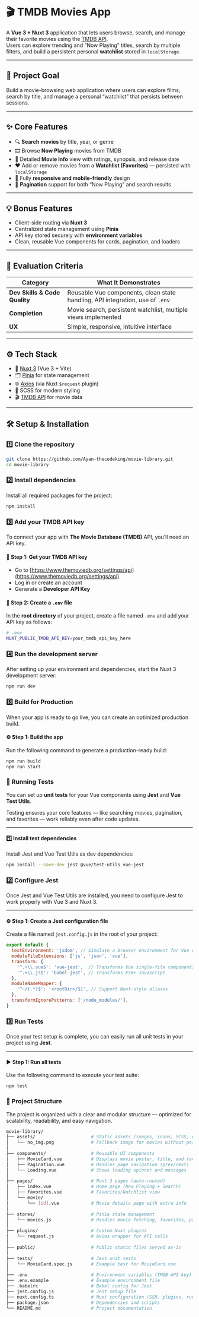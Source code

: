 # 🎬 TMDB Movies App

A **Vue 3 + Nuxt 3** application that lets users browse, search, and manage their favorite movies using the [TMDB API](https://developer.themoviedb.org/).  
Users can explore trending and “Now Playing” titles, search by multiple filters, and build a persistent personal **watchlist** stored in `localStorage`.

---

## 🧭 Project Goal

Build a movie-browsing web application where users can explore films, search by title, and manage a personal “watchlist” that persists between sessions.

---

## ✨ Core Features

- 🔍 **Search movies** by title, year, or genre  
- 🎞️ Browse **Now Playing** movies from TMDB  
- 📄 Detailed **Movie Info** view with ratings, synopsis, and release date  
- ❤️ Add or remove movies from a **Watchlist (Favorites)** — persisted with `localStorage`  
- 📱 Fully **responsive and mobile-friendly** design  
- 🔁 **Pagination** support for both “Now Playing” and search results  

---

## 💡 Bonus Features

- Client-side routing via **Nuxt 3**
- Centralized state management using **Pinia**
- API key stored securely with **environment variables**
- Clean, reusable Vue components for cards, pagination, and loaders

---

## 🧩 Evaluation Criteria

| Category | What It Demonstrates |
|-----------|----------------------|
| **Dev Skills & Code Quality** | Reusable Vue components, clean state handling, API integration, use of `.env` |
| **Completion** | Movie search, persistent watchlist, multiple views implemented |
| **UX** | Simple, responsive, intuitive interface |

---

## ⚙️ Tech Stack

- 🧱 [Nuxt 3](https://nuxt.com/) (Vue 3 + Vite)
- 🗂 [Pinia](https://pinia.vuejs.org/) for state management
- 🌐 [Axios](https://axios-http.com/) (via Nuxt `$request` plugin)
- 🎨 SCSS for modern styling
- 🎬 [TMDB API](https://developer.themoviedb.org/) for movie data

---

## 🛠️ Setup & Installation

### 1️⃣ Clone the repository
```bash
git clone https://github.com/Ayan-thecodeking/movie-library.git
cd movie-library
```

### 2️⃣ Install dependencies
Install all required packages for the project:

```bash
npm install

```
### 3️⃣ Add your TMDB API key

To connect your app with **The Movie Database (TMDB)** API, you’ll need an API key.

#### 🔑 Step 1: Get your TMDB API key
- Go to [https://www.themoviedb.org/settings/api](https://www.themoviedb.org/settings/api)
- Log in or create an account
- Generate a **Developer API Key**

#### 🧩 Step 2: Create a `.env` file
In the **root directory** of your project, create a file named `.env` and add your API key as follows:

```bash
# .env
NUXT_PUBLIC_TMDB_API_KEY=your_tmdb_api_key_here

```

### 4️⃣ Run the development server

After setting up your environment and dependencies, start the Nuxt 3 development server:

```bash
npm run dev

```
### 5️⃣ Build for Production

When your app is ready to go live, you can create an optimized production build.

#### ⚙️ Step 1: Build the app
Run the following command to generate a production-ready build:

```bash
npm run build
npm run start

```
### 🧪 Running Tests

You can set up **unit tests** for your Vue components using **Jest** and **Vue Test Utils**.

Testing ensures your core features — like searching movies, pagination, and favorites — work reliably even after code updates.

---

#### 1️⃣ Install test dependencies

Install Jest and Vue Test Utils as dev dependencies:

```bash
npm install --save-dev jest @vue/test-utils vue-jest
 ```

 ### 2️⃣ Configure Jest

Once Jest and Vue Test Utils are installed, you need to configure Jest to work properly with Vue 3 and Nuxt 3.

---

#### ⚙️ Step 1: Create a Jest configuration file

Create a file named `jest.config.js` in the root of your project:

```js
export default {
  testEnvironment: 'jsdom', // Simulate a browser environment for Vue components
  moduleFileExtensions: ['js', 'json', 'vue'],
  transform: {
    '^.+\\.vue$': 'vue-jest',  // Transforms Vue single-file components
    '^.+\\.js$': 'babel-jest', // Transforms ES6+ JavaScript
  },
  moduleNameMapper: {
    '^~/(.*)$': '<rootDir>/$1', // Support Nuxt-style aliases
  },
  transformIgnorePatterns: ['/node_modules/'],
}
```
### 3️⃣ Run Tests

Once your test setup is complete, you can easily run all unit tests in your project using **Jest**.

---

#### ▶️ Step 1: Run all tests

Use the following command to execute your test suite:

```bash
npm test
```

### 🧠 Project Structure

The project is organized with a clear and modular structure — optimized for scalability, readability, and easy navigation.

```bash
movie-library/
├── assets/                     # Static assets (images, icons, SCSS, etc.)
│   └── no_img.png              # Fallback image for movies without posters
│
├── components/                 # Reusable UI components
│   ├── MovieCard.vue           # Displays movie poster, title, and fav button
│   ├── Pagination.vue          # Handles page navigation (prev/next)
│   └── Loading.vue             # Shows loading spinner and messages
│
├── pages/                      # Nuxt 3 pages (auto-routed)
│   ├── index.vue               # Home page (Now Playing + Search)
│   ├── favorites.vue           # Favorites/Watchlist view
│   └── movie/
│       └── [id].vue            # Movie details page with extra info
│
├── stores/                     # Pinia state management
│   └── movies.js               # Handles movie fetching, favorites, pagination
│
├── plugins/                    # Custom Nuxt plugins
│   └── request.js              # Axios wrapper for API calls
│
├── public/                     # Public static files served as-is
│
├── tests/                      # Jest unit tests
│   └── MovieCard.spec.js       # Example test for MovieCard.vue
│
├── .env                        # Environment variables (TMDB API key)
├── .env.example                # Example environment file
├── .babelrc                    # Babel config for Jest
├── jest.config.js              # Jest setup file
├── nuxt.config.ts              # Nuxt configuration (SSR, plugins, runtime config)
├── package.json                # Dependencies and scripts
└── README.md                   # Project documentation
```